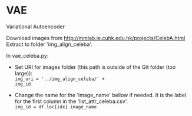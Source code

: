 # VAE
Variational Autoencoder

Download images from http://mmlab.ie.cuhk.edu.hk/projects/CelebA.html
Extract to folder 'img_align_celeba'.

In vae_celeba.py:

- Set URI for images folder (this path is outside of the Git folder (too large)):
<br><code>img_uri = '../img_align_celeba/' + img_id</code>

- Change the name for the 'image_name' bellow if needed. It is the label for the first column in the 'list_attr_celeba.csv'.
<br><code>img_id = df.loc[idx].image_name</code>
        
